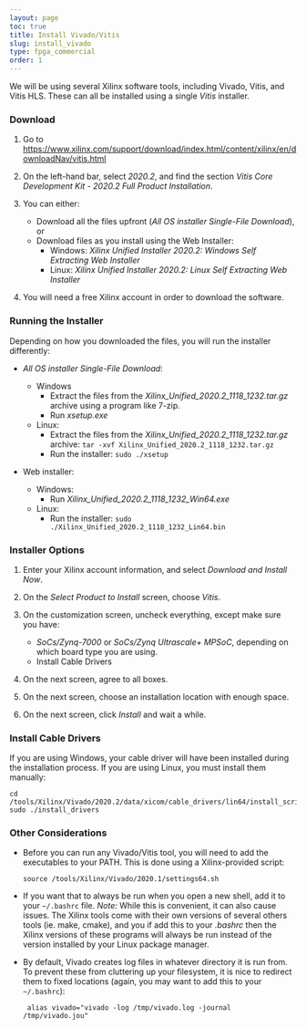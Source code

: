 ```yaml
---
layout: page
toc: true
title: Install Vivado/Vitis
slug: install_vivado
type: fpga_commercial
order: 1
---
```



We will be using several Xilinx software tools, including Vivado, Vitis, and Vitis HLS.  These can all be installed using a single _Vitis_ installer.  

### Download

1. Go to <https://www.xilinx.com/support/download/index.html/content/xilinx/en/downloadNav/vitis.html>

2. On the left-hand bar, select _2020.2_, and find the section _Vitis Core Development Kit - 2020.2  Full Product Installation_.

3. You can either:
    * Download all the files upfront (_All OS installer Single-File Download_), or 
    * Download files as you install using the Web Installer:
      * Windows: _Xilinx Unified Installer 2020.2: Windows Self Extracting Web Installer_ 
      * Linux:  _Xilinx Unified Installer 2020.2: Linux Self Extracting Web Installer_

4. You will need a free Xilinx account in order to download the software.

### Running the Installer
Depending on how you downloaded the files, you will run the installer differently:
  * _All OS installer Single-File Download_:
    * Windows 
        * Extract the files from the _Xilinx_Unified_2020.2_1118_1232.tar.gz_ archive using a program like 7-zip.
        * Run _xsetup.exe_
    * Linux:
        * Extract the files from the _Xilinx_Unified_2020.2_1118_1232.tar.gz_ archive: `tar -xvf Xilinx_Unified_2020.2_1118_1232.tar.gz`
        *  Run the installer: `sudo ./xsetup`

  * Web installer:
    * Windows: 
      * Run _Xilinx_Unified_2020.2_1118_1232_Win64.exe_
    * Linux: 
      * Run the installer: `sudo ./Xilinx_Unified_2020.2_1118_1232_Lin64.bin`

### Installer Options
  1. Enter your Xilinx account information, and select _Download and Install Now_.
  2. On the _Select Product to Install_ screen, choose _Vitis_.
  3. On the customization screen, uncheck everything, except make sure you have:
     *  _SoCs/Zynq-7000_ or _SoCs/Zynq Ultrascale+ MPSoC_, depending on which board type you are using.
     *  Install Cable Drivers

  4. On the next screen, agree to all boxes.
  5. On the next screen, choose an installation location with enough space.
  6. On the next screen, click _Install_ and wait a while.

### Install Cable Drivers

If you are using Windows, your cable driver will have been installed during the installation process.  If you are using Linux, you must install them manually:

```
cd /tools/Xilinx/Vivado/2020.2/data/xicom/cable_drivers/lin64/install_script/install_drivers
sudo ./install_drivers
```

### Other Considerations
  * Before you can run any Vivado/Vitis tool, you will need to add the executables to your PATH.  This is done using a Xilinx-provided script:

        source /tools/Xilinx/Vivado/2020.1/settings64.sh

  * If you want that to always be run when you open a new shell, add it to your `~/.bashrc` file.  *Note:* While this is convenient, it can also cause issues.  The Xilinx tools come with their own versions of several others tools (ie. make, cmake), and you if add this to your *.bashrc* then the Xilinx versions of these programs will always be run instead of the version installed by your Linux package manager.
  * By default, Vivado creates log files in whatever directory it is run from.  To prevent these from cluttering up your filesystem, it is nice to redirect them to fixed locations (again, you may want to add this to your `~/.bashrc`):

         alias vivado="vivado -log /tmp/vivado.log -journal /tmp/vivado.jou"

